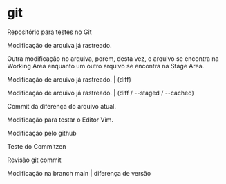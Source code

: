 # git
Repositório para testes no Git

Modificação de arquiva já rastreado.

Outra modificação no arquiva, porem, desta vez, o arquivo se encontra na Working Area
enquanto um outro arquivo se encontra na Stage Area.

Modificação de arquivo já rastreado. | (diff)

Modificação de arquivo já rastreado. | (diff / --staged / --cached)

Commit da diferença do arquivo atual.

Modificação para testar o Editor Vim.

Modificação pelo github

Teste do Commitzen

Revisão git commit

Modificação na branch main | diferença de versão
